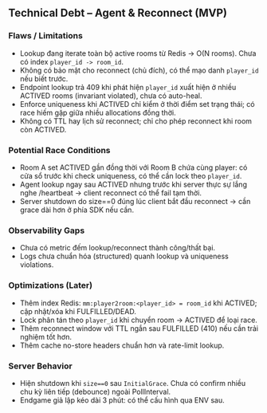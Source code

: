 ## Technical Debt – Agent & Reconnect (MVP)

### Flaws / Limitations
- Lookup đang iterate toàn bộ active rooms từ Redis → O(N rooms). Chưa có index `player_id -> room_id`.
- Không có bảo mật cho reconnect (chủ đích), có thể mạo danh `player_id` nếu biết trước.
- Endpoint lookup trả 409 khi phát hiện `player_id` xuất hiện ở nhiều ACTIVED rooms (invariant violated), chưa có auto-heal.
- Enforce uniqueness khi ACTIVED chỉ kiểm ở thời điểm set trạng thái; có race hiếm gặp giữa nhiều allocations đồng thời.
- Không có TTL hay lịch sử reconnect; chỉ cho phép reconnect khi room còn ACTIVED.

### Potential Race Conditions
- Room A set ACTIVED gần đồng thời với Room B chứa cùng player: có cửa sổ trước khi check uniqueness, có thể cần lock theo `player_id`.
- Agent lookup ngay sau ACTIVED nhưng trước khi server thực sự lắng nghe /heartbeat → client reconnect có thể fail tạm thời.
- Server shutdown do size==0 đúng lúc client bắt đầu reconnect → cần grace dài hơn ở phía SDK nếu cần.

### Observability Gaps
- Chưa có metric đếm lookup/reconnect thành công/thất bại.
- Logs chưa chuẩn hóa (structured) quanh lookup và uniqueness violations.

### Optimizations (Later)
- Thêm index Redis: `mm:player2room:<player_id> = room_id` khi ACTIVED; cập nhật/xóa khi FULFILLED/DEAD.
- Lock phân tán theo `player_id` khi chuyển room → ACTIVED để loại race.
- Thêm reconnect window với TTL ngắn sau FULFILLED (410) nếu cần trải nghiệm tốt hơn.
- Thêm cache no-store headers chuẩn hơn và rate-limit lookup.

### Server Behavior
- Hiện shutdown khi `size==0` sau `InitialGrace`. Chưa có confirm nhiều chu kỳ liên tiếp (debounce) ngoài PollInterval.
- Endgame giả lập kéo dài 3 phút: có thể cấu hình qua ENV sau.



